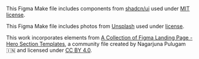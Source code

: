 This Figma Make file includes components from [shadcn/ui](https://ui.shadcn.com/) used under [MIT license](https://github.com/shadcn-ui/ui/blob/main/LICENSE.md).

This Figma Make file includes photos from [Unsplash](https://unsplash.com) used under [license](https://unsplash.com/license).

This work incorporates elements from [A Collection of Figma Landing Page - Hero Section Templates](https://www.figma.com/community/file/1235978165964809897), a community file created by Nagarjuna Pulugam 🇮🇳 and licensed under [CC BY 4.0](https://creativecommons.org/licenses/by/4.0/).